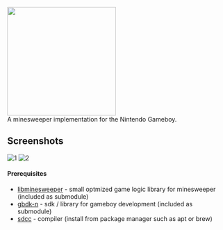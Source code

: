 <img src="https://github.com/rotmoset/gb-mines/blob/master/media/cover.png?raw=true" width="250"><br />
A minesweeper implementation for the Nintendo Gameboy.

## Screenshots

![1](http://i.imgur.com/PeFUxNN.png)
![2](http://i.imgur.com/RqYRULL.png)

#### Prerequisites

* [libminesweeper](https://github.com/accatyyc/libminesweeper) - small optmized game logic library for minesweeper (included as submodule)
* [gbdk-n](https://github.com/rotmoset/gbdk-n) - sdk / library for gameboy development (included as submodule)
* [sdcc](http://sdcc.sourceforge.net/) - compiler (install from package manager such as apt or brew)
